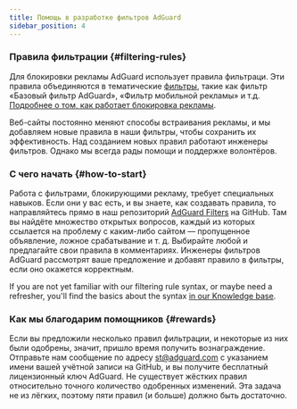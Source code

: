 ```yaml
---
title: Помощь в разработке фильтров AdGuard
sidebar_position: 4
---
```


### Правила фильтрации {#filtering-rules}

Для блокировки рекламы AdGuard использует правила фильтраци. Эти правила объединяются в тематические [фильтры](/general/ad-filtering/adguard-filters), такие как фильтр «Базовый фильтр AdGuard», «Фильтр мобильной рекламы» и т.д. [Подробнее о том, как работает блокировка рекламы](/general/ad-filtering/how-ad-blocking-works).

Веб-сайты постоянно меняют способы встраивания рекламы, и мы добавляем новые правила в наши фильтры, чтобы сохранить их эффективность. Над созданием новых правил работают инженеры фильтров. Однако мы всегда рады помощи и поддержке волонтёров.

### С чего начать {#how-to-start}

Работа с фильтрами, блокирующими рекламу, требует специальных навыков. Если они у вас есть, и вы знаете, как создавать правила, то направляйтесь прямо в наш репозиторий [AdGuard Filters](https://github.com/AdguardTeam/AdguardFilters) на GitHub. Там вы найдёте множество открытых вопросов, каждый из которых ссылается на проблему с каким-либо сайтом — пропущенное объявление, ложное срабатывание и т. д. Выбирайте любой и предлагайте свои правила в комментариях. Инженеры фильтров AdGuard рассмотрят ваше предложение и добавят правило в фильтры, если оно окажется корректным.

If you are not yet familiar with our filtering rule syntax, or maybe need a refresher, you'll find the basics about the syntax [in our Knowledge base](/general/ad-filtering/create-own-filters).

### Как мы благодарим помощников {#rewards}

Если вы предложили несколько правил фильтрации, и некоторые из них были одобрены, значит, пришло время получить вознаграждение. Отправьте нам сообщение по адресу [st@adguard.com](mailto:st@adguard.com) с указанием имени вашей учётной записи на GitHub, и вы получите бесплатный лицензионный ключ AdGuard. Не существует жёстких правил относительно точного количество одобренных изменений. Эта задача не из лёгких, поэтому пяти правил (и больше) должно быть достаточно.
